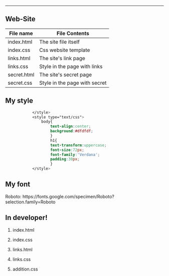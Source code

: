 -------------
Web-Site
-------------
File name       | File Contents
----------------|----------------------
index.html      | The site file itself
index.css       | Css website template
links.html      | The site's link page
links.css       | Style in the page with links
secret.html     | The site's secret page
secret.css      | Style in the page with secret

<h2> My style </h2>

```css
            </style>
            <style type="text/css">
                body{
                    text-align:center;
                    background:#dfdfdf;
                    }
                    h1{
                    text-transform:uppercase;
                    font-size:72px;
                    font-family:'Verdana';
                    padding:30px;
                    }
            </style>
```
<h2>My font</h2>
Roboto: https://fonts.google.com/specimen/Roboto?selection.family=Roboto

<h2> In developer! </h2>

1. index.html

2. index.css 

3. links.html

4. links.css

5. addition.css

